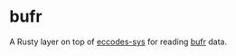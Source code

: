 # bufr
A Rusty layer on top of [eccodes-sys](https://github.com/rnleach/eccodes-sys) for reading [bufr](http://www.wmo.int/pages/prog/www/WMOCodes/WMO306_vI2/VolumeI.2.html) data.
